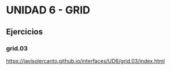 # UNIDAD 6 - GRID

## Ejercicios

### grid.03

https://javisolercanto.github.io/interfaces/UD6/grid.03/index.html